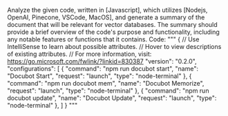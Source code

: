 Analyze the given code, written in [Javascript], which utilizes [Nodejs, OpenAI, Pinecone, VSCode, MacOS], and generate a summary of the document that will be relevant for vector databases. The summary should provide a brief overview of the code's purpose and functionality, including any notable features or functions that it contains.
Code:
"""
{
    // Use IntelliSense to learn about possible attributes.
    // Hover to view descriptions of existing attributes.
    // For more information, visit: https://go.microsoft.com/fwlink/?linkid=830387
    "version": "0.2.0",
    "configurations": [
        {
            "command": "npm run docubot start",
            "name": "Docubot Start",
            "request": "launch",
            "type": "node-terminal"
        },
        {
            "command": "npm run docubot mem",
            "name": "Docubot Memorize",
            "request": "launch",
            "type": "node-terminal"
        },
        {
            "command": "npm run docubot update",
            "name": "Docubot Update",
            "request": "launch",
            "type": "node-terminal"
        },
    ]
}
"""